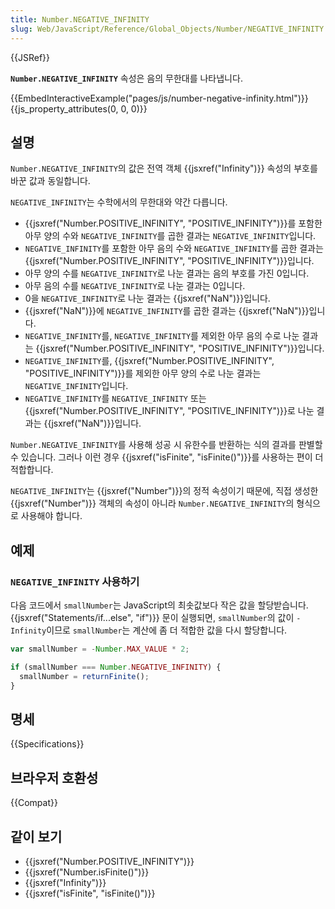 ```yaml
---
title: Number.NEGATIVE_INFINITY
slug: Web/JavaScript/Reference/Global_Objects/Number/NEGATIVE_INFINITY
---
```


{{JSRef}}

**`Number.NEGATIVE_INFINITY`** 속성은 음의 무한대를 나타냅니다.

{{EmbedInteractiveExample("pages/js/number-negative-infinity.html")}}{{js_property_attributes(0, 0, 0)}}

## 설명

`Number.NEGATIVE_INFINITY`의 값은 전역 객체 {{jsxref("Infinity")}} 속성의 부호를 바꾼 값과 동일합니다.

`NEGATIVE_INFINITY`는 수학에서의 무한대와 약간 다릅니다.

- {{jsxref("Number.POSITIVE_INFINITY", "POSITIVE_INFINITY")}}를 포함한 아무 양의 수와 `NEGATIVE_INFINITY`를 곱한 결과는 `NEGATIVE_INFINITY`입니다.
- `NEGATIVE_INFINITY`를 포함한 아무 음의 수와 `NEGATIVE_INFINITY`를 곱한 결과는 {{jsxref("Number.POSITIVE_INFINITY", "POSITIVE_INFINITY")}}입니다.
- 아무 양의 수를 `NEGATIVE_INFINITY`로 나눈 결과는 음의 부호를 가진 0입니다.
- 아무 음의 수를 `NEGATIVE_INFINITY`로 나눈 결과는 0입니다.
- 0을 `NEGATIVE_INFINITY`로 나눈 결과는 {{jsxref("NaN")}}입니다.
- {{jsxref("NaN")}}에 `NEGATIVE_INFINITY`를 곱한 결과는 {{jsxref("NaN")}}입니다.
- `NEGATIVE_INFINITY`를, `NEGATIVE_INFINITY`를 제외한 아무 음의 수로 나눈 결과는 {{jsxref("Number.POSITIVE_INFINITY", "POSITIVE_INFINITY")}}입니다.
- `NEGATIVE_INFINITY`를, {{jsxref("Number.POSITIVE_INFINITY", "POSITIVE_INFINITY")}}를 제외한 아무 양의 수로 나눈 결과는 `NEGATIVE_INFINITY`입니다.
- `NEGATIVE_INFINITY`를 `NEGATIVE_INFINITY` 또는 {{jsxref("Number.POSITIVE_INFINITY", "POSITIVE_INFINITY")}}로 나눈 결과는 {{jsxref("NaN")}}입니다.

`Number.NEGATIVE_INFINITY`를 사용해 성공 시 유한수를 반환하는 식의 결과를 판별할 수 있습니다. 그러나 이런 경우 {{jsxref("isFinite", "isFinite()")}}를 사용하는 편이 더 적합합니다.

`NEGATIVE_INFINITY`는 {{jsxref("Number")}}의 정적 속성이기 때문에, 직접 생성한 {{jsxref("Number")}} 객체의 속성이 아니라 `Number.NEGATIVE_INFINITY`의 형식으로 사용해야 합니다.

## 예제

### `NEGATIVE_INFINITY` 사용하기

다음 코드에서 `smallNumber`는 JavaScript의 최솟값보다 작은 값을 할당받습니다. {{jsxref("Statements/if...else", "if")}} 문이 실행되면, `smallNumber`의 값이 `-Infinity`이므로 `smallNumber`는 계산에 좀 더 적합한 값을 다시 할당합니다.

```js
var smallNumber = -Number.MAX_VALUE * 2;

if (smallNumber === Number.NEGATIVE_INFINITY) {
  smallNumber = returnFinite();
}
```

## 명세

{{Specifications}}

## 브라우저 호환성

{{Compat}}

## 같이 보기

- {{jsxref("Number.POSITIVE_INFINITY")}}
- {{jsxref("Number.isFinite()")}}
- {{jsxref("Infinity")}}
- {{jsxref("isFinite", "isFinite()")}}
